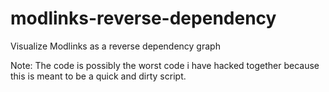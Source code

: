# modlinks-reverse-dependency
Visualize Modlinks as a reverse dependency graph

Note: The code is possibly the worst code i have hacked together because this is meant to be a quick and dirty script.
